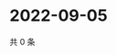 # 2022-09-05

共 0 条

<!-- BEGIN WEIBO -->
<!-- 最后更新时间 Mon Sep 05 2022 09:55:17 GMT+0800 (China Standard Time) -->

<!-- END WEIBO -->
